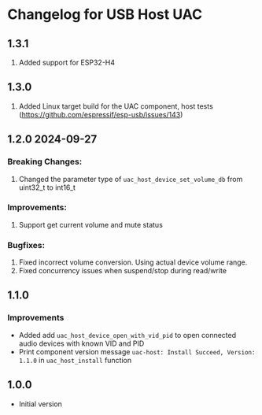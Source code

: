 # Changelog for USB Host UAC

## 1.3.1

1. Added support for ESP32-H4

## 1.3.0

1. Added Linux target build for the UAC component, host tests (https://github.com/espressif/esp-usb/issues/143)

## 1.2.0 2024-09-27

### Breaking Changes:

1. Changed the parameter type of `uac_host_device_set_volume_db` from uint32_t to int16_t


### Improvements:

1. Support get current volume and mute status

### Bugfixes:

1. Fixed incorrect volume conversion. Using actual device volume range.
2. Fixed concurrency issues when suspend/stop during read/write

## 1.1.0

### Improvements

- Added add `uac_host_device_open_with_vid_pid` to open connected audio devices with known VID and PID
- Print component version message `uac-host: Install Succeed, Version: 1.1.0` in `uac_host_install` function

## 1.0.0

- Initial version
